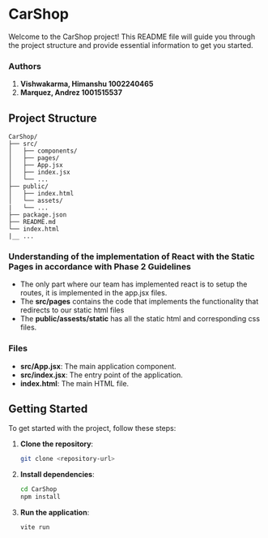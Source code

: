 # CarShop

Welcome to the CarShop project! This README file will guide you through the project structure and provide essential information to get you started.

### Authors
1. **Vishwakarma, Himanshu 1002240465**
2. **Marquez, Andrez 1001515537**

## Project Structure

```
CarShop/
├── src/
│   ├── components/
│   ├── pages/
│   ├── App.jsx
│   ├── index.jsx
│   └── ...
├── public/
│   ├── index.html
│   └── assets/
|   └── ...
├── package.json
├── README.md
└── index.html
|__ ...  
```


### Understanding of the implementation of React with the Static Pages in accordance with Phase 2 Guidelines

- The only part where our team has implemented react is to setup the routes, it is implemented in the app.jsx files.
- The **src/pages** contains the code that implements the functionality that redirects to our static html files
- The **public/assests/static** has all the static html and corresponding css files.




### Files

- **src/App.jsx**: The main application component.
- **src/index.jsx**: The entry point of the application.
- **index.html**: The main HTML file.

## Getting Started

To get started with the project, follow these steps:

1. **Clone the repository**:
    ```sh
    git clone <repository-url>
    ```

2. **Install dependencies**:
    ```sh
    cd CarShop
    npm install
    ```

3. **Run the application**:
    ```sh
    vite run
    ```




